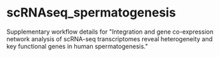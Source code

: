 # scRNAseq_spermatogenesis
Supplementary workflow details for "Integration and gene co-expression network analysis of scRNA-seq transcriptomes reveal heterogeneity and key functional genes in human spermatogenesis."
